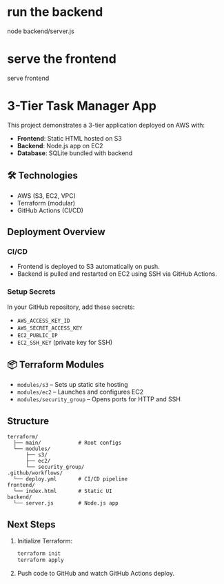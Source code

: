 # run the backend
node backend/server.js

# serve the frontend
serve frontend

# 3-Tier Task Manager App

This project demonstrates a 3-tier application deployed on AWS with:

- **Frontend**: Static HTML hosted on S3
- **Backend**: Node.js app on EC2
- **Database**: SQLite bundled with backend

## 🛠 Technologies

- AWS (S3, EC2, VPC)
- Terraform (modular)
- GitHub Actions (CI/CD)

##  Deployment Overview

### CI/CD

- Frontend is deployed to S3 automatically on push.
- Backend is pulled and restarted on EC2 using SSH via GitHub Actions.

### Setup Secrets

In your GitHub repository, add these secrets:

- `AWS_ACCESS_KEY_ID`
- `AWS_SECRET_ACCESS_KEY`
- `EC2_PUBLIC_IP`
- `EC2_SSH_KEY` (private key for SSH)

## 📦 Terraform Modules

- `modules/s3` – Sets up static site hosting
- `modules/ec2` – Launches and configures EC2
- `modules/security_group` – Opens ports for HTTP and SSH

##  Structure

```
terraform/
  ├── main/            # Root configs
  └── modules/
      ├── s3/
      ├── ec2/
      └── security_group/
.github/workflows/
  └── deploy.yml       # CI/CD pipeline
frontend/
  └── index.html       # Static UI
backend/
  └── server.js        # Node.js app
```

##  Next Steps

1. Initialize Terraform:
   ```bash
   terraform init
   terraform apply
   ```

2. Push code to GitHub and watch GitHub Actions deploy.


